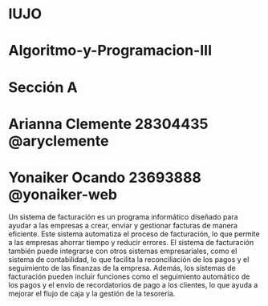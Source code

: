 # IUJO
# Algoritmo-y-Programacion-III
# Sección A

# Arianna Clemente 28304435 @aryclemente
# Yonaiker Ocando 23693888 @yonaiker-web

Un sistema de facturación es un programa informático diseñado para ayudar a las empresas a crear, enviar y gestionar facturas de manera eficiente. Este sistema automatiza el proceso de facturación, lo que permite a las empresas ahorrar tiempo y reducir errores. El sistema de facturación también puede integrarse con otros sistemas empresariales, como el sistema de contabilidad, lo que facilita la reconciliación de los pagos y el seguimiento de las finanzas de la empresa. Además, los sistemas de facturación pueden incluir funciones como el seguimiento automático de los pagos y el envío de recordatorios de pago a los clientes, lo que ayuda a mejorar el flujo de caja y la gestión de la tesorería.
